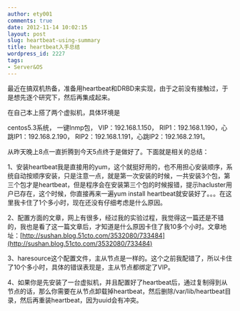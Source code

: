 ```yaml
---
author: ety001
comments: true
date: 2012-11-14 10:02:15
layout: post
slug: heartbeat-using-summary
title: heartbeat入手总结
wordpress_id: 2227
tags:
- Server&OS
---
```


最近在搞双机热备，准备用heartbeat和DRBD来实现，由于之前没有接触过，于是想先逐个研究下，然后再集成起来。

在自己本上搭了两个虚拟机，具体环境是

centos5.3系统，
一键lnmp包，
    VIP：192.168.1.150，
    RIP1：192.168.1.190，心跳IP1：192.168.2.190，
    RIP2：192.168.1.191，心跳IP2：192.168.2.191。

从昨天晚上8点一直折腾到今天5点终于是做好了。下面就是相关的总结：

1、安装heartbeat我是直接用的yum，这个就挺好用的，也不用担心安装顺序，系统自动按顺序安装，只是注意一点，就是第一次安装的时候，一共安装3个包，第三个包才是heartbeat，但是程序会在安装第三个包的时候报错，提示hacluster用户已存在，这个时候，你直接再来一遍yum install heartbeat就安装好了。。。在这里我卡住了1个多小时，现在还没有仔细考虑是什么原因。

2、配置方面的文章，网上有很多，经过我的实验过程，我觉得这一篇还是不错的，我也是看了这一篇文章后，才知道是什么原因卡住了我10多个小时。文章地址：[http://sushan.blog.51cto.com/3532080/733484](http://sushan.blog.51cto.com/3532080/733484)

3、haresource这个配置文件，主从节点是一样的。这个之前我配错了，所以卡住了10个多小时，具体的错误表现是，主从节点都绑定了VIP。

4、如果你是先安装了一台虚拟机，并且配置好了heartbeat后，通过复制得到从节点的话，那么你需要在从节点卸载掉heartbeat，然后删除/var/lib/heartbeat目录，然后再重装heartbeat，因为uuid会有冲突。

